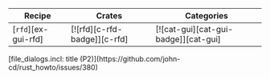 | Recipe | Crates | Categories |
|--------|--------|------------|
| [`rfd`][ex-gui-rfd] | [![rfd][c-rfd-badge]][c-rfd] | [![cat-gui][cat-gui-badge]][cat-gui] |

<div class="hidden">
[file_dialogs.incl: title (P2)](https://github.com/john-cd/rust_howto/issues/380)

</div>
